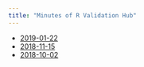 ```yaml
---
title: "Minutes of R Validation Hub"
---
```

 
* [2019-01-22](/minutes/R_Validation_Hub_Meeting_minutes_20190122.pdf)
* [2018-11-15](/minutes/R_Validation_Hub_Meeting_minutes_20181115.pdf)
* [2018-10-02](/minutes/R_Validation_Hub_Meeting_minutes_20181002_draft.pdf)
